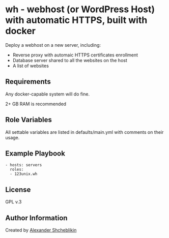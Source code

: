 **wh** - webhost (or WordPress Host) with automatic HTTPS, built
with docker
=========

Deploy a webhost on a new server, including:

  * Reverse proxy with automaic HTTPS certificates enrollment
  * Database server shared to all the websites on the host
  * A list of websites

Requirements
------------

Any docker-capable system will do fine.

2+ GB RAM is recommended

Role Variables
--------------

All settable variables are listed in defaults/main.yml with comments on their usage.

Example Playbook
----------------

    - hosts: servers
      roles:
      - 123unix.wh

License
-------

GPL v.3

Author Information
------------------

Created by [Alexander Shcheblikin](https://www.123unix.com)
